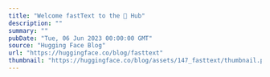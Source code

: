 ```yaml
---
title: "Welcome fastText to the 🤗 Hub"
description: ""
summary: ""
pubDate: "Tue, 06 Jun 2023 00:00:00 GMT"
source: "Hugging Face Blog"
url: "https://huggingface.co/blog/fasttext"
thumbnail: "https://huggingface.co/blog/assets/147_fasttext/thumbnail.png"
---
```


